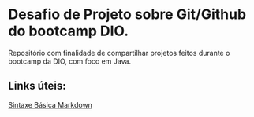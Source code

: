 # Desafio de Projeto sobre Git/Github do bootcamp DIO.
Repositório com finalidade de compartilhar projetos feitos durante o bootcamp da DIO, com foco em Java.

## Links úteis:
[Sintaxe Básica Markdown](https://www.markdownguide.org/basic-syntax/)
